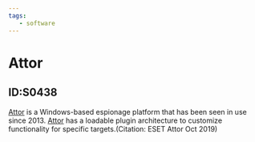 ```yaml
---
tags:
   - software
---
```

# Attor
## ID:S0438
[Attor](/mitre/software/S0438) is a Windows-based espionage platform that has been seen in use since 2013. [Attor](/mitre/software/S0438) has a loadable plugin architecture to customize functionality for specific targets.(Citation: ESET Attor Oct 2019)

